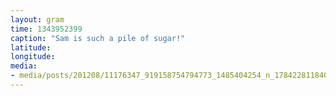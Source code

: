 ```yaml
---
layout: gram
time: 1343952399
caption: "Sam is such a pile of sugar!"
latitude: 
longitude: 
media:
- media/posts/201208/11176347_919158754794773_1485404254_n_17842281184000351.jpg
---
```

